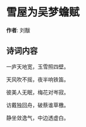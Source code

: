 # 雪屋为吴梦蟾赋

**作者**: 刘黻

## 诗词内容

一庐天地宽，玉雪照四壁。

天风吹不摇，夜半响铁笛。

彼美人无眠，梅花对岑寂。

访戴独回舟，破蔡谁草檄。

静坐敛逸气，中边透虚白。

